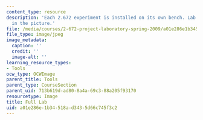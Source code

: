 ```yaml
---
content_type: resource
description: 'Each 2.672 experiment is installed on its own bench. Lab #6 is frontmost
  in the picture.'
file: /media/courses/2-672-project-laboratory-spring-2009/a01e286e1b34518ad3435d66c745f3c2_fulllab.jpg
file_type: image/jpeg
image_metadata:
  caption: ''
  credit: ''
  image-alt: ''
learning_resource_types:
- Tools
ocw_type: OCWImage
parent_title: Tools
parent_type: CourseSection
parent_uid: 713b619d-ad80-8a4a-69c3-88a205f93170
resourcetype: Image
title: Full Lab
uid: a01e286e-1b34-518a-d343-5d66c745f3c2
---
```


